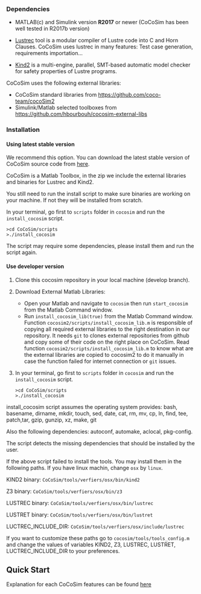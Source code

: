 

### **Dependencies**

* MATLAB(c) and Simulink version **R2017** or newer (CoCoSim has been well tested in R2017b version)

* [Lustrec](https://github.com/coco-team/lustrec) tool is a modular compiler of Lustre code into C and Horn Clauses. CoCoSim uses lustrec in many features: Test case generation, requirements importation... 

* [Kind2](http://kind2-mc.github.io/kind2/) is a multi-engine, parallel, SMT-based automatic model checker for safety properties of Lustre programs.

<!-- * Formal verification backends: In order to analyse the model, at least one of the following model-checkers should be installed. Currently we support Kind2.
    * [Kind2](http://kind2-mc.github.io/kind2/) (Supported and highly recommended)
    * [Zustre](https://github.com/lememta/zustre) (Support in progress)
    * [JKind](https://github.com/agacek/jkind) (Support in progress) -->



CoCoSim uses the following external libraries:

* CoCoSim standard libraries from https://github.com/coco-team/cocoSim2
* Simulink/Matlab selected toolboxes from https://github.com/hbourbouh/cocosim-external-libs


### **Installation**

#### Using latest stable version 

We recommend this option. You can download the latest stable version of CoCoSim source code from [here](https://github.com/NASA-SW-VnV/CoCoSim/releases).

CoCoSim is a Matlab Toolbox, in the zip we include the external libraries and binaries for Lustrec and Kind2.

You still need to run the install script to make sure binaries are working on your machine. If not they will be installed from scratch.

In your terminal, go first to `scripts` folder in `cocosim` and run the `install_cocosim` script.
```
>cd CoCoSim/scripts
>./install_cocosim 
```

The script may require some dependencies, please install them and run the script again.


#### Use developer version

1. Clone this cocosim repository in your local machine (develop branch).

2. Download External Matlab Libraries:
    * Open your Matlab and navigate to `cocosim` then run `start_cocosim` from the Matlab Command window.
    * Run `install_cocosim_lib(true)` from the Matlab Command window. \
    Function `cocosim2/scripts/install_cocosim_lib.m` is responsible of copying all required external libraries to the right destination in our repository.
    It needs `git` to clones external repositories from github and copy some of their code on the
    right place on CoCoSim.
    Read function `cocosim2/scripts/install_cocosim_lib.m` to know what are the external libraries are copied to cocosim2 to do it manually in case the function failed for internet connection or `git` issues.

3. In your terminal, go first to `scripts` folder in `cocosim` and run the `install_cocosim` script.
    ```
    >cd CoCoSim/scripts
    >./install_cocosim 
    ```

install_cocosim script assumes the operating system provides:
    bash, basename, dirname, mkdir, touch, sed, date,
    cat, rm, mv, cp, ln, find, tee, patch,tar, gzip, 
    gunzip, xz, make, git

Also the following dependencies:
autoconf, automake, aclocal, pkg-config.

The script detects the missing dependencies that should be installed by 
the user.

If the above script failed to install the tools. You may install them in the following paths. If you have linux machin, change `osx` by `linux`.

KIND2 binary: `CoCoSim/tools/verfiers/osx/bin/kind2`

Z3 binary: `CoCoSim/tools/verfiers/osx/bin/z3`

<!-- JKIND binary: `CoCoSim/tools/verfiers/jkind/jkind` -->

<!-- JLUSTRE2KIND binray: `CoCoSim/tools/verfiers/jkind/jlustre2kind` -->

<!-- ZUSTRE binary: `CoCoSim/tools/verfiers/osx/bin/zustre` -->

LUSTREC binary: `CoCoSim/tools/verfiers/osx/bin/lustrec`

LUSTRET binary: `CoCoSim/tools/verfiers/osx/bin/lustret`

LUCTREC_INCLUDE_DIR: `CoCoSim/tools/verfiers/osx/include/lustrec`


If you want to customize these paths go to `cocosim/tools/tools_config.m` and change the values of variables KIND2, Z3, <!--JKIND, JLUSTRE2KIND, ZUSTRE, --> LUSTREC, LUSTRET, LUCTREC_INCLUDE_DIR to your preferences.


**Quick Start**
-------------------
Explanation for each CoCoSim features can be found [here](doc/EXAMPLES.md)